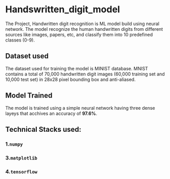 # Handswritten_digit_model
The Project, Handwritten digit recognition is ML model build using neural network. The model recognize the human handwritten digits from different
sources like images, papers, etc, and classify them into 10 predefined classes (0-9).

## Dataset used

The dataset used for training the model is MINIST database. MNIST contains a total of 70,000 handwritten
digit images (60,000 training set and 10,000 test set) in 28x28 pixel bounding box and anti-aliased.

## Model Trained

The model is trained using a simple neural network having three dense layeys that acchives an accuracy of **97.6%**.

## Technical Stacks used:

  ### 1.`numpy`
  ### 3.`matplotlib`
  ### 4.`tensorflow`
  
  
  

